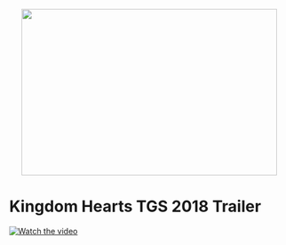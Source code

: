 
<p align="center">
  <img width="460" height="300" src="https://vignette.wikia.nocookie.net/disney/images/f/f5/Kingdom_Hearts_III_Logo.png/revision/latest/scale-to-width-down/516?cb=20130625151326"> </p>
  
# Kingdom Hearts TGS 2018 Trailer


[![Watch the video](https://img.youtube.com/vi/xNnd-YAKjCU/hqdefault.jpg)](http://www.youtube.com/watch?v=xNnd-YAKjCU&v)


